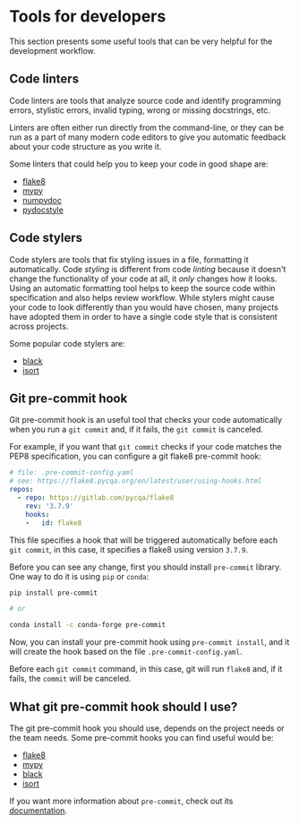 # Tools for developers

This section presents some useful tools that can be very helpful for the development workflow.


## Code linters

Code linters are tools that analyze source code and identify programming errors, stylistic errors,
invalid typing, wrong or missing docstrings, etc.

Linters are often either run directly from the command-line, or they can be run as
a part of many modern code editors to give you automatic feedback about your code
structure as you write it.

Some linters that could help you to keep your code in good shape are:

- [flake8](https://flake8.pycqa.org/en/latest/)
- [mypy](http://mypy-lang.org/)
- [numpydoc](https://numpydoc.readthedocs.io/en/latest/)
- [pydocstyle](https://github.com/PyCQA/pydocstyle)


## Code stylers

Code stylers are tools that fix styling issues in a file, formatting it automatically.
Code *styling* is different from code *linting* because it doesn't change the functionality
of your code at all, it *only* changes how it looks. 
Using an automatic formatting tool helps to keep the source code within specification
and also helps review workflow. While stylers might cause your code to look differently
than you would have chosen, many projects have adopted them in order to have a single
code style that is consistent across projects.

Some popular code stylers are:

- [black](https://github.com/psf/black)
- [isort](https://github.com/timothycrosley/isort)


## Git pre-commit hook

Git pre-commit hook is an useful tool that checks your code automatically when you run a `git commit` and,
if it fails, the `git commit` is canceled.

For example, if you want that `git commit` checks if your code matches the PEP8 specification,
you can configure a git flake8 pre-commit hook:

```yaml
# file: .pre-commit-config.yaml
# see: https://flake8.pycqa.org/en/latest/user/using-hooks.html
repos:
  - repo: https://gitlab.com/pycqa/flake8
    rev: '3.7.9'
    hooks:
    -   id: flake8

```
This file specifies a hook that will be triggered automatically before each `git commit`,
in this case, it specifies a flake8 using version `3.7.9`.

Before you can see any change, first you should install `pre-commit` library. 
One way to do it is using `pip` or `conda`:

```sh
pip install pre-commit

# or

conda install -c conda-forge pre-commit
```

Now, you can install your pre-commit hook using `pre-commit install`, and it will create the hook based on
the file `.pre-commit-config.yaml`.

Before each `git commit` command, in this case, git will run `flake8` and, if it fails, the `commit` will be canceled.


## What git pre-commit hook should I use?

The git pre-commit hook you should use, depends on the project needs or the team needs.
Some pre-commit hooks you can find useful would be:

- [flake8](https://flake8.pycqa.org/en/latest/user/using-hooks.html)
- [mypy](https://github.com/pre-commit/mirrors-mypy)
- [black](https://black.readthedocs.io/en/stable/version_control_integration.html)
- [isort](https://github.com/pre-commit/mirrors-isort)

If you want more information about `pre-commit`, check out its [documentation](https://pre-commit.com/).
